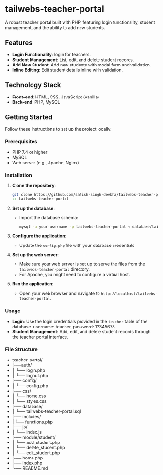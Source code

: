 # tailwebs-teacher-portal

A robust teacher portal built with PHP, featuring login functionality, student management, and the ability to add new students.

## Features

- **Login Functionality**: login for teachers.
- **Student Management**: List, edit, and delete student records.
- **Add New Student**: Add new students with modal form and validation.
- **Inline Editing**: Edit student details inline with validation.

## Technology Stack

- **Front-end**: HTML, CSS, JavaScript (vanilla)
- **Back-end**: PHP, MySQL

## Getting Started

Follow these instructions to set up the project locally.

### Prerequisites

- PHP 7.4 or higher
- MySQL
- Web server (e.g., Apache, Nginx)

### Installation

1. **Clone the repository**:

    ```sh
    git clone https://github.com/satish-singh-devbha/tailwebs-teacher-portal
    cd tailwebs-teacher-portal
    ```

2. **Set up the database**:

    - Import the database schema:

        ```sh
        mysql -u your-username -p tailwebs-teacher-portal < database/tailwebs-teacher-portal.sql
        ```

3. **Configure the application**:

    - Update the `config.php` file with your database credentials


4. **Set up the web server**:

    - Make sure your web server is set up to serve the files from the `tailwebs-teacher-portal` directory.
    - For Apache, you might need to configure a virtual host.

5. **Run the application**:

    - Open your web browser and navigate to `http://localhost/tailwebs-teacher-portal`.

### Usage

- **Login**: Use the login credentials provided in the `teacher` table of the database. username: teacher, password: 12345678
- **Student Management**: Add, edit, and delete student records through the teacher portal interface.

### File Structure

- teacher-portal/
- ├──auth/
- │ └── login.php
- │ └── logout.php
- ├── config/
- │ └── config.php
- ├── css/
- │ └── home.css
- │ └── styles.css
- ├── database/
- │ └── tailwebs-teacher-portal.sql
- ├── includes/
- | └── functions.php
- ├── js/
- │ └── index.js
- ├── module/student/
- │ └── add_student.php
- │ └── delete_student.php
- │ └── edit_student.php
- ├── home.php
- ├── index.php
- └── README.md
